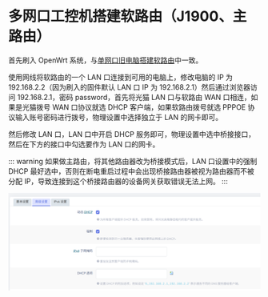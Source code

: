 # 多网口工控机搭建软路由（J1900、主路由）

首先刷入 OpenWrt 系统，与[单网口旧电脑搭建软路由](./singleEth.md)中一致。

使用网线将软路由的一个 LAN 口连接到可用的电脑上，修改电脑的 IP 为 192.168.2.2（因为刷入的固件默认 LAN 口 IP 为 192.168.2.1）然后通过浏览器访问 192.168.2.1，密码 password，首先将光猫 LAN 口与软路由 WAN 口相连，如果是光猫拨号 WAN 口协议就选 DHCP 客户端，如果软路由拨号就选 PPPOE 协议输入账号密码进行拨号，物理设置中选择独立于 LAN 的网卡即可。

然后修改 LAN 口，LAN 口中开启 DHCP 服务即可，物理设置中选中桥接接口，然后在下方的接口中勾选要作为 LAN 口的网卡。

::: warning
如果做主路由，将其他路由器改为桥接模式后，LAN 口设置中的强制 DHCP 最好选中，否则在断电重启过程中会出现桥接路由器被视为路由器而不被分配 IP，导致连接到这个桥接路由器的设备网关获取错误无法上网。
:::

![lanDHCPSetting](./images/lanDHCPSetting.png)
